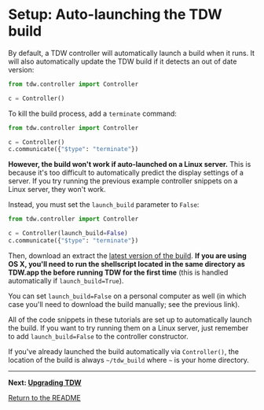 # Setup: Auto-launching the TDW build

By default, a TDW controller will automatically launch a build when it runs. It will also automatically update the TDW build if it detects an out of date version:

```python
from tdw.controller import Controller

c = Controller()
```

To kill the build process, add a `terminate` command:

```python
from tdw.controller import Controller

c = Controller()
c.communicate({"$type": "terminate"})
```

**However, the build won't work if auto-launched on a Linux server.** This is because it's too difficult to automatically predict the display settings of a server. If you try running the previous example controller snippets on a Linux server, they won't work.

Instead, you must set the `launch_build` parameter to `False`:

```python
from tdw.controller import Controller

c = Controller(launch_build=False)
c.communicate({"$type": "terminate"})
```

Then, download an extract the [latest version of the build](https://github.com/threedworld-mit/tdw/releases/latest/). **If you are using OS X, you'll need to run the shellscript located in the same directory as TDW.app the before running TDW for the first time** (this is handled automatically if `launch_build=True`).

You can set `launch_build=False` on a personal computer as well (in which case you'll need to download the build manually; see the previous link).

All of the code snippets in these tutorials are set up to automatically launch the build. If you want to try running them on a Linux server, just remember to add `launch_build=False` to the controller constructor.

If you've already launched the build automatically via `Controller()`, the location of the build is always `~/tdw_build` where `~` is your home directory.

***

**Next: [Upgrading TDW](upgrade.md)**

[Return to the README](../../README.md)